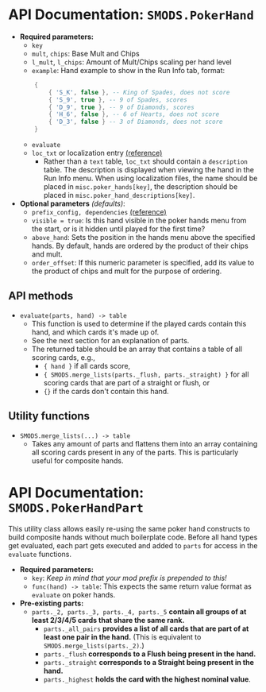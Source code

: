 # API Documentation: `SMODS.PokerHand`
- **Required parameters:**
	- `key`
	- `mult`, `chips`: Base Mult and Chips
    - `l_mult`, `l_chips`: Amount of Mult/Chips scaling per hand level
    - `example`: Hand example to show in the Run Info tab, format:
    ```lua
        {
            { 'S_K', false }, -- King of Spades, does not score
            { 'S_9', true }, -- 9 of Spades, scores
            { 'D_9', true }, -- 9 of Diamonds, scores
            { 'H_6', false }, -- 6 of Hearts, does not score
            { 'D_3', false } -- 3 of Diamonds, does not score
        }
    ```
    - `evaluate`
    - `loc_txt` or localization entry [(reference)](https://github.com/Steamodded/smods/wiki/Localization)
        - Rather than a `text` table, `loc_txt` should contain a `description` table. The description is displayed when viewing the hand in the Run Info menu. When using localization files, the name should be placed in `misc.poker_hands[key]`, the description should be placed in `misc.poker_hand_descriptions[key]`.
- **Optional parameters** *(defaults)*:
    - `prefix_config, dependencies` [(reference)](https://github.com/Steamodded/smods/wiki/API-Documentation#common-parameters)
	- `visible = true`: Is this hand visible in the poker hands menu from the start, or is it hidden until played for the first time?
    - `above_hand`: Sets the position in the hands menu above the specified hands. By default, hands are ordered by the product of their chips and mult.
    - `order_offset`: If this numeric parameter is specified, add its value to the product of chips and mult for the purpose of ordering.

## API methods
- `evaluate(parts, hand) -> table`
    - This function is used to determine if the played cards contain this hand, and which cards it's made up of.
    - See the next section for an explanation of parts.
    - The returned table should be an array that contains a table of all scoring cards, e.g.,
        - `{ hand }` if all cards score,
        - `{ SMODS.merge_lists(parts._flush, parts._straight) }` for all scoring cards that are part of a straight or flush, or
        - `{}` if the cards don't contain this hand.

## Utility functions
- `SMODS.merge_lists(...) -> table`
    - Takes any amount of parts and flattens them into an array containing all scoring cards present in any of the parts. This is particularly useful for composite hands.

# API Documentation: `SMODS.PokerHandPart`
This utility class allows easily re-using the same poker hand constructs to build composite hands without much boilerplate code. Before all hand types get evaluated, each part gets executed and added to `parts` for access in the `evaluate` functions.
- **Required parameters:**
    - `key`: *Keep in mind that your mod prefix is prepended to this!*
    - `func(hand) -> table`: This expects the same return value format as `evaluate` on poker hands.
- **Pre-existing parts:**
    - `parts._2, parts._3, parts._4, parts._5` **contain all groups of at least 2/3/4/5 cards that share the same rank.**
        - `parts._all_pairs` **provides a list of all cards that are part of at least one pair in the hand.** (This is equivalent to `SMODS.merge_lists(parts._2)`.)
        - `parts._flush` **corresponds to a Flush being present in the hand.**
        - `parts._straight` **corresponds to a Straight being present in the hand.**
        - `parts._highest` **holds the card with the highest nominal value**.